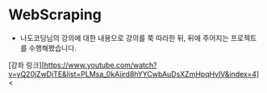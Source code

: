 # WebScraping

* 나도코딩님의 강의에 대한 내용으로 강의를 쭉 따라한 뒤, 뒤에 주어지는 프로젝트를 수행해봤습니다.

[강좌 링크][https://www.youtube.com/watch?v=yQ20jZwDjTE&list=PLMsa_0kAjjrd8hYYCwbAuDsXZmHpqHvlV&index=4]<
